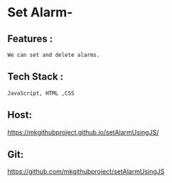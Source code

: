 # Set Alarm-
## Features :
    We can set and delete alarms.
## Tech Stack :
    JavaScript, HTML ,CSS
## Host: 
   https://mkgithubproject.github.io/setAlarmUsingJS/
## Git: 
   https://github.com/mkgithubproject/setAlarmUsingJS
